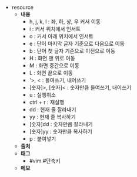 - resource
	- **내용**
		- h, j, k, l : 좌, 하, 상, 우 커서 이동
		- i : 커서 위치에서 인서트
		- o : 커서 아래 위치에서 인서트
		- e : 단어 마지막 글자 기준으로 다음으로 이동
		- b : 단어 첫 글자 기준으로 이전으로 이동
		- H : 화면 맨 위로 이동
		- M : 화면 중간으로 이동
		- L : 화면 끝으로 이동
		- '>, < : 들여쓰기, 내어쓰기
		- [숫자]>, [숫자]< : 숫자만큼 들여쓰기, 내어쓰기
		- u : 실행취소
		- ctrl + r : 재실행
		- dd : 현재 줄 잘라내기
		- yy : 현재 줄 복사하기
		- [숫자]dd : 숫자만큼 잘라내기
		- [숫자]yy : 숫자만큼 복사하기
		- p : 붙여넣기
	- **출처**
	- **태그**
		- #vim #단축키
	- **메모**